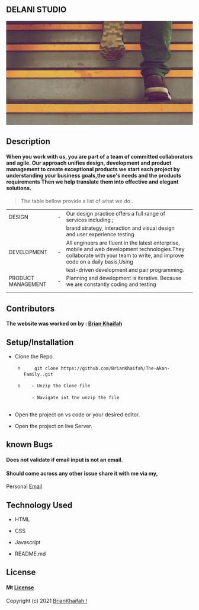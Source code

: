 ## **DELANI STUDIO**


![Portfolio](img/h_img.jpg)

## **Description**
####  When you work with us, you are part of a team of committed collaborators and agile. Our approach unifies design, development and product management to create exceptional products we start each project by understanding your business goals,the use's needs and the products requirements Then we help translate them into effective and elegant solutions.
                    
                  


> The table bellow provide a list of what we do..

|  |  |  |  |
| ---   |  ---     | ---  | --- |
| DESIGN  | - | Our design practice offers a full range of services including ; | 
|   |   | brand strategy, interaction and visual design and user experience testing| 
| DEVELOPMENT  | - | All engineers are fluent in the latest enterprise, mobile and web development technologies.They collaborate with your team to write, and improve code on a daily basis,Using| 
|   |   | test-driven development and pair programming.| 
| PRODUCT MANAGEMENT  | - | Planning and development is iterative. Because we are constantly coding and testing | 
|   |   | | 
|       |        |       |

## **Contributors**
#### The website was worked on by : [**Brian Khaifah**](https://moringaschool.com/)


## **Setup/Installation**
* Clone the Repo.
    * ```
          git clone https://github.com/BrianKhaifah/The-Akan-Family..git

      ```

     * ```
          - Unzip the Clone file

          - Navigate int the unzip the file
           
* Open the project on vs code or your desired editor.

* Open the project on live Server.



##  **known Bugs**
#### Does not validate if email input is not an email.
#### Should come across any other issue share it with me via my,

Personal
[Email](brian.obuom@student.moringaschool.com)

## **Technology Used**
 * HTML

* CSS

* Javascript

* README.md


## **License**

#### Mt [**License**](https://choosealicense.com/licenses/mit/)

Copyright (c) 2021 [BrianKhaifah !](https://briankhaifah.github.io/Brian-s-Portfolio/)


